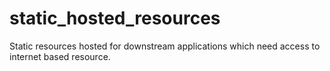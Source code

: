 # static_hosted_resources
Static resources hosted for downstream applications which need access to internet based resource.
